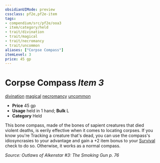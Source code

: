 ```yaml
---
obsidianUIMode: preview
cssclass: pf2e,pf2e-item
tags:
- compendium/src/pf2e/ooa3
- item/category/held
- trait/divination
- trait/magical
- trait/necromancy
- trait/uncommon
aliases: ["Corpse Compass"]
itemLevel: 3
price: 45 gp
---
```

# Corpse Compass *Item 3*  
[divination](../../../rules/traits/divination.md)  [magical](../../../rules/traits/magical.md)  [necromancy](../../../rules/traits/necromancy.md)  [uncommon](../../../rules/traits/uncommon.md)  

- **Price** 45 gp
- **Usage** held in 1 hand; **Bulk** L
- **Category** Held

This bone compass, made of the bones of sapient creatures that died violent deaths, is eerily effective when it comes to locating corpses. If you know you're Tracking a creature that's dead, you can use the compass's idiosyncrasies to your advantage and gain a +2 item bonus to your [Survival](../../skills.md#Survival) check to do so. Otherwise, it works as a normal compass.

*Source: Outlaws of Alkenstar #3: The Smoking Gun p. 76*